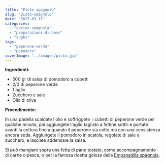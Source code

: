 ```yaml
---
title: "Pisto spagnolo"
slug: "pisto-spagnolo"
date: "2017-03-19"
categories: 
  - "cucina-spagnola"
  - "preparazioni-di-base"
  - "sughi"
tags: 
  - "peperone-verde"
  - "pomodoro"
coverImage: "../images/pisto.jpg"
---
```


**Ingredienti:**

- 500 gr di salsa di pomodoro a cubetti
- 2/3 di peperone verde
- 1 aglio
- Zucchero e sale
- Olio di oliva

**Procedimento:**

In una padella scaldate l'olio e soffriggete  i cubetti di peperone verde per qualche minuto, poi aggiungete l'aglio tagliato a fettine sottili e portate avanti la cottura fino a quando il peperone sia cotto ma con una consistenza ancora soda. Aggiungete il pomodoro in scatola, regolate di sale e zucchero, e lasciate addensare la salsa.

Si può mangiare sopra una fetta di pane tostato, come accompagnamento di carne o pesce, o per la famosa ricetta golosa della [Empanadilla spagnola](https://cucinadalnord.it/empanadilla-spagnola/).

